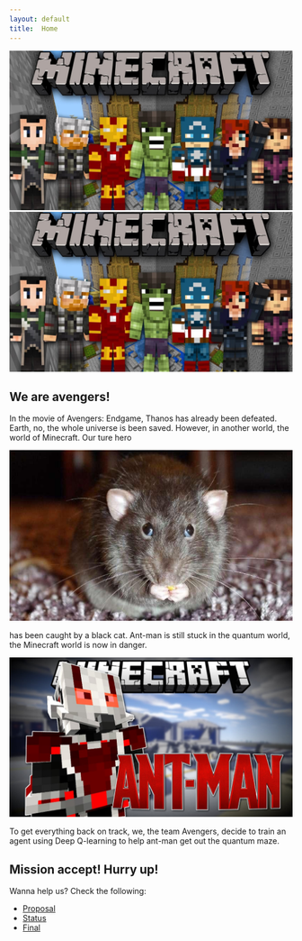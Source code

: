 ```yaml
---
layout: default
title:  Home
---
```


![alt text](https://github.com/kexuejia911/avengers/blob/master/docs/mine_avengers.jpg)
<img src="https://github.com/kexuejia911/avengers/blob/master/docs/mine_avengers.jpg">

## We are avengers!

In the movie of Avengers: Endgame, Thanos has already been defeated. Earth, no, the whole universe is been saved. However, in another world, the world of Minecraft. Our ture hero

![alt text](https://github.com/kexuejia911/avengers/blob/master/docs/mouse.jpg)

has been caught by a black cat. Ant-man is still stuck in the quantum world, the Minecraft world is now in danger. 

![alt text](https://github.com/kexuejia911/avengers/blob/master/docs/ant_man.jpg)


To get everything back on track, we, the team Avengers, decide to train an agent using Deep Q-learning to help ant-man get out the quantum maze.

## Mission accept! Hurry up! 


Wanna help us? Check the following:

- [Proposal](https://github.com/kexuejia911/Avengers/blob/master/docs/proposal.md)
- [Status](https://github.com/kexuejia911/Avengers/blob/master/docs/status.md)
- [Final](https://github.com/kexuejia911/Avengers/blob/master/docs/final.md)




[quickref]: https://stevendesora.wix.com/avengers
